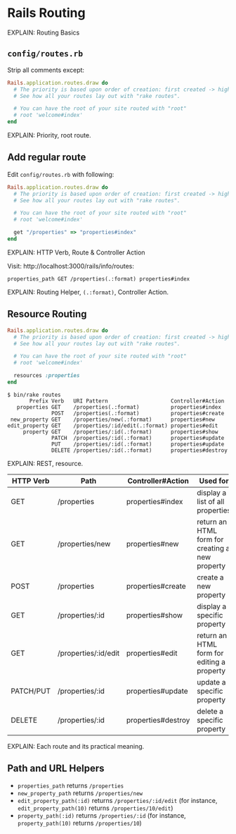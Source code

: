# Rails Routing

EXPLAIN: Routing Basics

## `config/routes.rb`

Strip all comments except:

```ruby
Rails.application.routes.draw do
  # The priority is based upon order of creation: first created -> highest priority.
  # See how all your routes lay out with "rake routes".

  # You can have the root of your site routed with "root"
  # root 'welcome#index'
end
```

EXPLAIN: Priority, root route.


## Add regular route

Edit `config/routes.rb` with following:

```ruby
Rails.application.routes.draw do
  # The priority is based upon order of creation: first created -> highest priority.
  # See how all your routes lay out with "rake routes".

  # You can have the root of your site routed with "root"
  # root 'welcome#index'

  get "/properties" => "properties#index"
end
```

EXPLAIN: HTTP Verb, Route & Controller Action

Visit: http://localhost:3000/rails/info/routes:

```
properties_path GET /properties(.:format) properties#index
```

EXPLAIN: Routing Helper, `(.:format)`, Controller Action.

## Resource Routing

```ruby
Rails.application.routes.draw do
  # The priority is based upon order of creation: first created -> highest priority.
  # See how all your routes lay out with "rake routes".

  # You can have the root of your site routed with "root"
  # root 'welcome#index'

  resources :properties
end
```

```
$ bin/rake routes
       Prefix Verb   URI Pattern                    Controller#Action
   properties GET    /properties(.:format)          properties#index
              POST   /properties(.:format)          properties#create
 new_property GET    /properties/new(.:format)      properties#new
edit_property GET    /properties/:id/edit(.:format) properties#edit
     property GET    /properties/:id(.:format)      properties#show
              PATCH  /properties/:id(.:format)      properties#update
              PUT    /properties/:id(.:format)      properties#update
              DELETE /properties/:id(.:format)      properties#destroy
```

EXPLAIN: REST, resource.

| HTTP Verb | Path             | Controller#Action | Used for                                     |
| --------- | ---------------- | ----------------- | -------------------------------------------- |
| GET       | /properties          | properties#index      | display a list of all properties                 |
| GET       | /properties/new      | properties#new        | return an HTML form for creating a new property |
| POST      | /properties          | properties#create     | create a new property                           |
| GET       | /properties/:id      | properties#show       | display a specific property                     |
| GET       | /properties/:id/edit | properties#edit       | return an HTML form for editing a property      |
| PATCH/PUT | /properties/:id      | properties#update     | update a specific property                      |
| DELETE    | /properties/:id      | properties#destroy    | delete a specific property                      |

EXPLAIN: Each route and its practical meaning.

## Path and URL Helpers

- `properties_path` returns `/properties`
- `new_property_path` returns `/properties/new`
- `edit_property_path(:id)` returns `/properties/:id/edit` (for instance, `edit_property_path(10)` returns `/properties/10/edit`)
- `property_path(:id)` returns `/properties/:id` (for instance, `property_path(10)` returns `/properties/10`)
